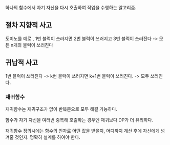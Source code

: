 하나의 함수에서 자기 자신을 다시 호출하여 작업을 수행하는 알고리즘.  

## 절차 지향적 사고
 도미노를 예로 , 1번 블럭이 쓰러지면  2번 블럭이 쓰러지고  3번 블럭이 쓰러진다 -> 모든 n개의 블럭이 쓰러진다

## 귀납적 사고 
1번 블럭이 쓰러진다 -> k번 블럭이 쓰러지면 k+1번 블럭이 쓰러진다. -> 모두 쓰러진다. 

### 재귀함수
재귀함수는 재귀구조가 없이 반복문으로 모두 해결 가능하다.

함수가 자기 자신을 여러번 중복해 호출하는 경우엔 재귀보다 DP가 더 유리하다. 

재귀함수 정의시에는 함수의 인자로 어떤 값을 받을지, 어디까지 계산 후에 자신에게 넘겨줄 것인지. 명확히 설계를 하여야 한다. 

